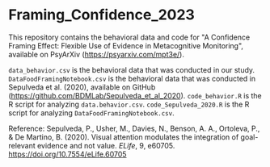 # Framing_Confidence_2023
 This repository contains the behavioral data and code for "A Confidence Framing Effect: Flexible Use of Evidence in Metacognitive Monitoring", available on PsyArXiv (https://psyarxiv.com/mpt3e/).

 
 `data_behavior.csv` is the behavioral data that was conducted in our study. 
 `DataFoodFramingNotebook.csv` is the behavioral data that was conducted in Sepulveda et al. (2020), available on GitHub (https://github.com/BDMLab/Sepulveda_et_al_2020).
`code_behavior.R` is the R script for analyzing `data.behavior.csv`.
`code_Sepulveda_2020.R` is the R script for analyzing `DataFoodFramingNotebook.csv`.

Reference: Sepulveda, P., Usher, M., Davies, N., Benson, A. A., Ortoleva, P., & De Martino, B. (2020). Visual attention modulates the integration of goal-relevant evidence and not value. _ELife_, 9, e60705. https://doi.org/10.7554/eLife.60705

